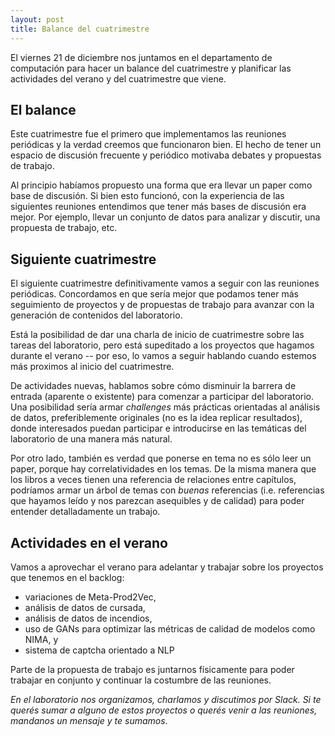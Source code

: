 ```yaml
---
layout: post
title: Balance del cuatrimestre
---
```


El viernes  21 de diciembre nos juntamos en el departamento de computación para
hacer un balance del cuatrimestre y planificar las actividades del verano y del
cuatrimestre que viene.

## El balance

Este cuatrimestre fue el primero que implementamos las reuniones periódicas y la
verdad creemos que funcionaron bien. El hecho de tener un espacio de discusión
frecuente y periódico motivaba debates y propuestas de trabajo.

Al principio habíamos propuesto una forma que era llevar un paper como base de
discusión. Si bien esto funcionó, con la experiencia de las siguientes reuniones
entendimos que tener más bases de discusión era mejor. Por ejemplo, llevar un
conjunto de datos para analizar y discutir, una propuesta de trabajo, etc.

## Siguiente cuatrimestre

El siguiente cuatrimestre definitivamente vamos a seguir con las reuniones
periódicas. Concordamos en que sería mejor que podamos tener más seguimiento de
proyectos y de propuestas de trabajo para avanzar con la generación de 
contenidos del laboratorio.

Está la posibilidad de dar una charla de inicio de cuatrimestre sobre las tareas
del laboratorio, pero está supeditado a los proyectos que hagamos durante el
verano -- por eso, lo vamos a seguir hablando cuando estemos más proximos al
inicio del cuatrimestre.

De actividades nuevas, hablamos sobre cómo disminuir la barrera de entrada
(aparente o existente) para comenzar a participar del laboratorio. Una
posibilidad sería armar *challenges* más prácticas orientadas al análisis de
datos, preferiblemente originales (no es la idea replicar resultados), donde
interesados puedan participar e introducirse en las temáticas del laboratorio de
una manera más natural.

Por otro lado, también es verdad que ponerse en tema no es sólo leer un paper,
porque hay correlatividades en los temas. De la misma manera que los libros a
veces tienen una referencia de relaciones entre capítulos, podríamos armar un
árbol de temas con *buenas* referencias (i.e. referencias que hayamos leído y
nos parezcan asequibles y de calidad) para poder entender detalladamente un
trabajo.

## Actividades en el verano

Vamos a aprovechar el verano para adelantar y trabajar sobre los proyectos que
tenemos en el backlog:

* variaciones de Meta-Prod2Vec,
* análisis de datos de cursada,
* análisis de datos de incendios,
* uso de GANs para optimizar las métricas de calidad de modelos como NIMA, y
* sistema de captcha orientado a NLP

Parte de la propuesta de trabajo es juntarnos físicamente para poder trabajar en
conjunto y continuar la costumbre de las reuniones.

_En el laboratorio nos organizamos, charlamos y discutimos por Slack. Si te
querés sumar a alguno de estos proyectos o querés venir a las reuniones,
mandanos un mensaje y te sumamos_.
